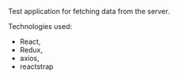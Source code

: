 Test application for fetching data from the server.

Technologies used:
- React,
- Redux,
- axios,
- reactstrap
